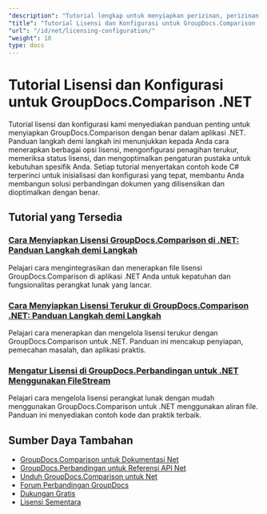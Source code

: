 ```yaml
---
"description": "Tutorial lengkap untuk menyiapkan perizinan, perizinan terukur, dan mengonfigurasi GroupDocs.Comparison untuk .NET."
"title": "Tutorial Lisensi dan Konfigurasi untuk GroupDocs.Comparison .NET"
"url": "/id/net/licensing-configuration/"
"weight": 10
type: docs
---
```

# Tutorial Lisensi dan Konfigurasi untuk GroupDocs.Comparison .NET

Tutorial lisensi dan konfigurasi kami menyediakan panduan penting untuk menyiapkan GroupDocs.Comparison dengan benar dalam aplikasi .NET. Panduan langkah demi langkah ini menunjukkan kepada Anda cara menerapkan berbagai opsi lisensi, mengonfigurasi penagihan terukur, memeriksa status lisensi, dan mengoptimalkan pengaturan pustaka untuk kebutuhan spesifik Anda. Setiap tutorial menyertakan contoh kode C# terperinci untuk inisialisasi dan konfigurasi yang tepat, membantu Anda membangun solusi perbandingan dokumen yang dilisensikan dan dioptimalkan dengan benar.

## Tutorial yang Tersedia

### [Cara Menyiapkan Lisensi GroupDocs.Comparison di .NET: Panduan Langkah demi Langkah](./setting-up-groupdocs-comparison-license-net/)
Pelajari cara mengintegrasikan dan menerapkan file lisensi GroupDocs.Comparison di aplikasi .NET Anda untuk kepatuhan dan fungsionalitas perangkat lunak yang lancar.

### [Cara Menyiapkan Lisensi Terukur di GroupDocs.Comparison .NET: Panduan Langkah demi Langkah](./master-metered-license-groupdocs-comparison-net/)
Pelajari cara menerapkan dan mengelola lisensi terukur dengan GroupDocs.Comparison untuk .NET. Panduan ini mencakup penyiapan, pemecahan masalah, dan aplikasi praktis.

### [Mengatur Lisensi di GroupDocs.Perbandingan untuk .NET Menggunakan FileStream](./set-license-file-stream-groupdocs-comparison-dotnet/)
Pelajari cara mengelola lisensi perangkat lunak dengan mudah menggunakan GroupDocs.Comparison untuk .NET menggunakan aliran file. Panduan ini menyediakan contoh kode dan praktik terbaik.

## Sumber Daya Tambahan

- [GroupDocs.Comparison untuk Dokumentasi Net](https://docs.groupdocs.com/comparison/net/)
- [GroupDocs.Perbandingan untuk Referensi API Net](https://reference.groupdocs.com/comparison/net/)
- [Unduh GroupDocs.Comparison untuk Net](https://releases.groupdocs.com/comparison/net/)
- [Forum Perbandingan GroupDocs](https://forum.groupdocs.com/c/comparison)
- [Dukungan Gratis](https://forum.groupdocs.com/)
- [Lisensi Sementara](https://purchase.groupdocs.com/temporary-license/)